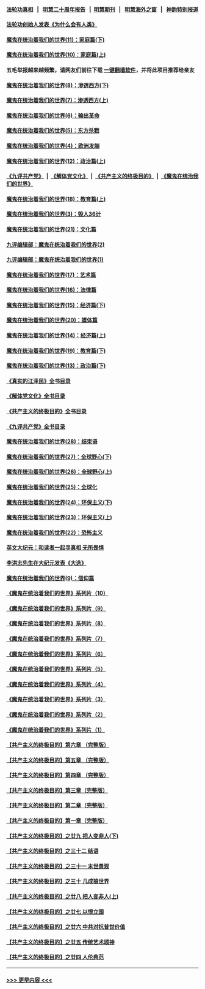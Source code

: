 #### [法轮功真相](https://github.com/gfw-breaker/truth/blob/master/README.md?t=0) &nbsp;&nbsp;|&nbsp;&nbsp; [明慧二十周年报告](https://github.com/gfw-breaker/mh-reports/blob/master/README.md?t=0) &nbsp;&nbsp;|&nbsp;&nbsp;[明慧期刊](https://github.com/gfw-breaker/mh-qikan) &nbsp;&nbsp;|&nbsp;&nbsp; [明慧海外之窗](https://github.com/gfw-breaker/mh-news/blob/master/README.md?t=0) &nbsp;&nbsp;|&nbsp;&nbsp; [神韵特别报道](https://github.com/gfw-breaker/mh-news/blob/master/shenyun.md?t=0)
#### [法轮功创始人发表《为什么会有人类》](../pages/nsc422/n13912117.md?t=04171843) 
#### [魔鬼在统治着我们的世界(11)：家庭篇(下)](../pages/nsc422/n10440961.md?t=04171843) 
#### [魔鬼在统治着我们的世界(10)：家庭篇(上)](../pages/nsc422/n10435448.md?t=04171843) 
#### 五毛举报越来越频繁，请网友们前往下载 [一键翻墙软件](https://github.com/gfw-breaker/ssr-accounts)，并将此项目推荐给亲友
#### [魔鬼在统治着我们的世界(8)：渗透西方(下)](../pages/nsc422/n10429603.md?t=04171843) 
#### [魔鬼在统治着我们的世界(7)：渗透西方(上)](../pages/nsc422/n10426013.md?t=04171843) 
#### [魔鬼在统治着我们的世界(6)：输出革命](../pages/nsc422/n10421536.md?t=04171843) 
#### [魔鬼在统治着我们的世界(5)：东方杀戮](../pages/nsc422/n10417707.md?t=04171843) 
#### [魔鬼在统治着我们的世界(4)：欧洲发端](../pages/nsc422/n10414890.md?t=04171843) 
#### [魔鬼在统治着我们的世界(12)：政治篇(上)](../pages/nsc422/n10444576.md?t=04171843) 
#### [《九评共产党》](https://github.com/begood0513/9ping.md/blob/master/README.md) &nbsp;|&nbsp; [《解体党文化》](../../../../jtdwh.md/blob/master/README.md)  &nbsp;|&nbsp; [《共产主义的终极目的》](../../../../gczydzjmd.md/blob/master/README.md) &nbsp;|&nbsp; [《魔鬼在统治我们的世界》](../../../../mgztzwmdsj.md/blob/master/README.md) 
#### [魔鬼在统治着我们的世界(18)：教育篇(上)](../pages/nsc422/n10526970.md?t=04171843) 
#### [魔鬼在统治着我们的世界(3)：毁人36计](../pages/nsc422/n10411583.md?t=04171843) 
#### [魔鬼在统治着我们的世界(21)：文化篇](../pages/nsc422/n10597706.md?t=04171843) 
#### [九评编辑部：魔鬼在统治着我们的世界(2)](../pages/nsc422/n10410036.md?t=04171843) 
#### [九评编辑部：魔鬼在统治着我们的世界(1)](../pages/nsc422/n10406825.md?t=04171843) 
#### [魔鬼在统治着我们的世界(17)：艺术篇](../pages/nsc422/n10499093.md?t=04171843) 
#### [魔鬼在统治着我们的世界(16)：法律篇](../pages/nsc422/n10485969.md?t=04171843) 
#### [魔鬼在统治着我们的世界(15)：经济篇(下)](../pages/nsc422/n10469975.md?t=04171843) 
#### [魔鬼在统治着我们的世界(20)：媒体篇](../pages/nsc422/n10586579.md?t=04171843) 
#### [魔鬼在统治着我们的世界(14)：经济篇(上)](../pages/nsc422/n10457370.md?t=04171843) 
#### [魔鬼在统治着我们的世界(19)：教育篇(下)](../pages/nsc422/n10564808.md?t=04171843) 
#### [魔鬼在统治着我们的世界(13)：政治篇(下)](../pages/nsc422/n10448270.md?t=04171843) 
#### [《真实的江泽民》全书目录](../pages/nsc422/n13721399.md?t=04171843) 
#### [《解体党文化》全书目录](../pages/nsc422/n13721157.md?t=04171843) 
#### [《共产主义的终极目的》全书目录](../pages/nsc422/n13721048.md?t=04171843) 
#### [《九评共产党》全书目录](../pages/nsc422/n13708085.md?t=04171843) 
#### [魔鬼在统治着我们的世界(28)：结束语](../pages/nsc422/n10936246.md?t=04171843) 
#### [魔鬼在统治着我们的世界(27)：全球野心(下)](../pages/nsc422/n10928319.md?t=04171843) 
#### [魔鬼在统治着我们的世界(26)：全球野心(上)](../pages/nsc422/n10900318.md?t=04171843) 
#### [魔鬼在统治着我们的世界(25)：全球化](../pages/nsc422/n10788205.md?t=04171843) 
#### [魔鬼在统治着我们的世界(24)：环保主义(下)](../pages/nsc422/n10695307.md?t=04171843) 
#### [魔鬼在统治着我们的世界(23)：环保主义(上)](../pages/nsc422/n10688613.md?t=04171843) 
#### [魔鬼在统治着我们的世界(22)：恐怖主义](../pages/nsc422/n10614727.md?t=04171843) 
#### [英文大纪元：和读者一起寻真相 无所畏惧](../pages/nsc422/n12542027.md?t=04171843) 
#### [李洪志先生在大纪元发表《大选》](../pages/nsc422/n12534746.md?t=04171843) 
#### [魔鬼在统治着我们的世界(9)：信仰篇](../pages/nsc422/n10432159.md?t=04171843) 
#### [《魔鬼在统治着我们的世界》系列片（10）](../pages/nsc422/n12292670.md?t=04171843) 
#### [《魔鬼在统治着我们的世界》系列片（9）](../pages/nsc422/n12290859.md?t=04171843) 
#### [《魔鬼在统治着我们的世界》系列片（8）](../pages/nsc422/n12287445.md?t=04171843) 
#### [《魔鬼在统治着我们的世界》系列片（7）](../pages/nsc422/n12283425.md?t=04171843) 
#### [《魔鬼在统治着我们的世界》系列片（6）](../pages/nsc422/n12282314.md?t=04171843) 
#### [《魔鬼在统治着我们的世界》系列片（5）](../pages/nsc422/n12281419.md?t=04171843) 
#### [《魔鬼在统治着我们的世界》系列片（4）](../pages/nsc422/n12274024.md?t=04171843) 
#### [《魔鬼在统治着我们的世界》系列片（3）](../pages/nsc422/n12271322.md?t=04171843) 
#### [《魔鬼在统治着我们的世界》系列片（2）](../pages/nsc422/n12269049.md?t=04171843) 
#### [《魔鬼在统治着我们的世界》系列片（1）](../pages/nsc422/n12267575.md?t=04171843) 
#### [【共产主义的终极目的】第六章 （完整版）](../pages/nsc422/n11428913.md?t=04171843) 
#### [【共产主义的终极目的】第五章 （完整版）](../pages/nsc422/n11428912.md?t=04171843) 
#### [【共产主义的终极目的】第四章 （完整版）](../pages/nsc422/n11428907.md?t=04171843) 
#### [【共产主义的终极目的】第三章（完整版）](../pages/nsc422/n11428848.md?t=04171843) 
#### [【共产主义的终极目的】第二章（完整版）](../pages/nsc422/n11428831.md?t=04171843) 
#### [【共产主义的终极目的】第一章（完整版）](../pages/nsc422/n11417651.md?t=04171843) 
#### [【共产主义的终极目的】之廿九 把人变非人(下)](../pages/nsc422/n11344140.md?t=04171843) 
#### [【共产主义的终极目的】之三十二 结语](../pages/nsc422/n11360535.md?t=04171843) 
#### [【共产主义的终极目的】之三十一 末世景观](../pages/nsc422/n11351129.md?t=04171843) 
#### [【共产主义的终极目的】之三十 几成狼世界](../pages/nsc422/n11348280.md?t=04171843) 
#### [【共产主义的终极目的】之廿八 把人变非人(上)](../pages/nsc422/n11340492.md?t=04171843) 
#### [【共产主义的终极目的】之廿七 以恨立国](../pages/nsc422/n11336944.md?t=04171843) 
#### [【共产主义的终极目的】之廿六 中共对抗普世价值](../pages/nsc422/n11324785.md?t=04171843) 
#### [【共产主义的终极目的】之廿五 传统艺术颂神](../pages/nsc422/n11296396.md?t=04171843) 
#### [【共产主义的终极目的】之廿四 人伦典范](../pages/nsc422/n11296397.md?t=04171843) 

----
#### [ >>> 更早内容 <<< ](../indexes/nsc422-earlier.md)
